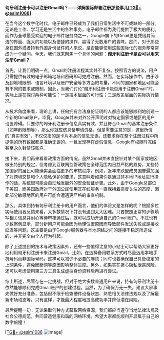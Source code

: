**匈牙利注册卡可以注册Gmail吗？——详解国际邮箱注册那些事儿[[TG💪+ @esim1088](https://t.me/s/esim1088)]**

在当今这个数字化时代，电子邮件已经成为了我们日常生活中不可或缺的一部分。无论是工作、学习还是生活中的各种事务，电子邮件都为我们提供了极大的便利。而作为全球最受欢迎的电子邮件服务商之一，Google旗下的Gmail更是凭借其简洁的界面、强大的功能以及便捷的操作，赢得了无数用户的青睐。然而，对于那些身在国外或者持有外国身份证件的人来说，是否能够使用这些国际化的服务却常常成为一个疑问。今天，我们就来聚焦一个具体的问题：**匈牙利注册卡是否可以用来注册Gmail？**

首先，让我们明确一点，Gmail的注册流程其实并不复杂。按照官方的说法，用户只需提供有效的电子邮箱地址和密码即可完成注册。然而，在实际操作中，由于涉及到地域限制、语言环境以及账户安全等多方面的考量，不同的国家和地区可能会有不同的要求或限制。因此，当我们讨论“匈牙利注册卡能否用于注册Gmail”时，实际上是在探讨两种可能性：一是技术层面的可行性；二是政策层面的实际执行情况。

从技术角度来看，理论上讲，任何拥有合法身份证明的人都应该能够顺利地创建一个新的Gmail账户。毕竟，Google并未对外公开声明过对特定国家或地区的用户设置障碍。只要你的匈牙利注册卡信息真实有效，并且符合Gmail的基本注册条件（如年龄限制等），那么你就应该具备申请资格。但是需要注意的是，这里所谓的“真实有效”，不仅仅指的是卡片本身的信息无误，还要求你在整个注册过程中所提供的所有数据都是准确无误的。一旦发现存在虚假信息，Google有权随时冻结甚至永久封禁该账户。

接下来，我们再来看看政策方面的情况。虽然Gmail并未直接针对某个国家或地区做出特别的规定，但考虑到互联网监管政策在全球范围内日益严格的趋势，某些特定国家的居民可能确实会面临更多的审核程序。例如，近年来欧盟成员国普遍加强了对跨境交易和个人隐私保护的要求，这意味着如果你是通过非本地IP地址进行操作的话，系统很可能会自动触发额外的安全验证步骤。此外，由于Google总部位于美国，而美国政府对于外国公民使用其在线服务一直保持着高度关注的态度，因此部分敏感地区的用户可能会遭遇更严格的审查机制。

那么，具体到持有匈牙利注册卡的用户而言，他们的体验又是怎样的呢？根据多位实际使用者反馈来看，大多数情况下并没有遇到太大困难。只要按照正常的步骤填写相关信息并耐心等待审核通过后，就可以成功开通自己的Gmail账户。不过也有少数案例显示，部分新用户可能会因为地理位置原因而导致邮件发送失败或是接收延迟等问题。这主要是由于Google服务器与本地网络之间的连接不稳定所造成的，并非完全由个人行为引起。

除了上述提到的技术与政策因素外，还有一些值得注意的小贴士可以帮助大家更好地利用匈牙利注册卡来注册Gmail。比如，在选择备用联系方式时尽量选用本地手机号码而非国际号码，这样可以减少不必要的麻烦；同时也要确保自己具备稳定的上网条件，避免因断网等原因影响整体进度。另外，如果实在担心隐私泄露风险，还可以考虑使用第三方工具生成虚拟身份资料后再进行尝试。

综上所述，尽管存在一定挑战，但对于绝大多数普通用户来说，持有匈牙利注册卡依然能够顺利完成Gmail账户的创建过程。当然，为了确保万无一失，建议大家事先做好充分准备，包括但不限于检查硬件设备状态、熟悉相关法律法规以及了解最新市场动态等。只有这样，才能最大程度地提高成功率并降低潜在风险。

最后提醒一句：无论采取何种方式获取网络资源，我们都应当遵守当地法律法规及社会公德规范，共同营造健康和谐的网络环境。希望大家都能顺利开启属于自己的数字旅程！

[[TG💪+ @esim1088](https://t.me/s/esim1088) ![Image](https://i.postimg.cc/4NQfJmqS/Snipaste-2025-05-13-00-14-12.png)]